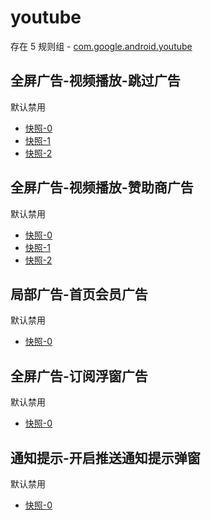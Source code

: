 # youtube

存在 5 规则组 - [com.google.android.youtube](/src/apps/com.google.android.youtube.ts)

## 全屏广告-视频播放-跳过广告

默认禁用

- [快照-0](https://i.gkd.li/i/13797491)
- [快照-1](https://i.gkd.li/i/12565261)
- [快照-2](https://i.gkd.li/i/13705106)

## 全屏广告-视频播放-赞助商广告

默认禁用

- [快照-0](https://i.gkd.li/i/12877346)
- [快照-1](https://i.gkd.li/i/13797491)
- [快照-2](https://i.gkd.li/i/13705106)

## 局部广告-首页会员广告

默认禁用

- [快照-0](https://i.gkd.li/i/12877357)

## 全屏广告-订阅浮窗广告

默认禁用

- [快照-0](https://i.gkd.li/i/13797512)

## 通知提示-开启推送通知提示弹窗

默认禁用

- [快照-0](https://i.gkd.li/i/14194155)
